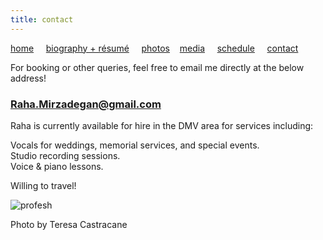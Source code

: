 ```yaml
---
title: contact
---
```


[home](https://raharules.github.io/)&nbsp;&nbsp;&nbsp;&nbsp; [biography + résumé](https://raharules.github.io/raharules.github.io/about.html)&nbsp;&nbsp;&nbsp;&nbsp; [photos](https://raharules.github.io/raharules.github.io/photos.html)&nbsp;&nbsp;&nbsp; [media](https://raharules.github.io/raharules.github.io/media.html)&nbsp;&nbsp;&nbsp;&nbsp; [schedule](https://raharules.github.io/raharules.github.io/schedule.html)&nbsp;&nbsp;&nbsp;&nbsp; [contact](https://raharules.github.io/raharules.github.io/contact.html)


For booking or other queries, feel free to email me directly at the below address!

### Raha.Mirzadegan@gmail.com

Raha is currently available for hire in the DMV area for services including:


Vocals for weddings, memorial services, and special events. <br />
Studio recording sessions. <br />
Voice & piano lessons. <br />

Willing to travel!

![profesh](https://raharules.github.io/004_Raha-(ZF-6489-43094-1-001).jpg)

Photo by Teresa Castracane
